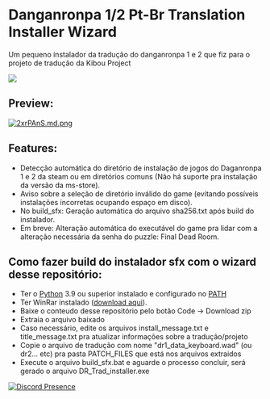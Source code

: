 # Danganronpa 1/2 Pt-Br Translation Installer Wizard
 Um pequeno instalador da tradução do danganronpa 1 e 2 que fiz para o projeto de tradução da Kibou Project

[![](https://discordapp.com/api/guilds/420923628222414859/embed.png?style=banner2)](https://discord.gg/gHqMmXRX3t)

## Preview:
[![2xrPAnS.md.png](https://iili.io/2xrPAnS.png)](https://iili.io/2xrPAnS.png)

## Features:
* Detecção automática do diretório de instalação de jogos do Daganronpa 1 e 2 da steam ou em diretórios comuns (Não há suporte pra instalação da versão da ms-store).
* Aviso sobre a seleção de diretório inválido do game (evitando possíveis instalações incorretas ocupando espaço em disco).
* No build_sfx: Geração automática do arquivo sha256.txt após build do instalador.
* Em breve: Alteração automática do executável do game pra lidar com a alteração necessária da senha do puzzle: Final Dead Room.

## Como fazer build do instalador sfx com o wizard desse repositório:

* Ter o [Python](https://www.python.org/) 3.9 ou superior instalado e configurado no [PATH](https://entredatos.es/wp-content/uploads/2021/05/word-image-13.png)
* Ter WinRar instalado ([download aqui](https://www.win-rar.com/predownload.html?&L=9)).
* Baixe o conteudo desse repositório pelo botão Code -> Download zip
* Extraia o arquivo baixado
* Caso necessário, edite os arquivos install_message.txt e title_message.txt pra atualizar informações sobre a tradução/projeto
* Copie o arquivo de tradução com nome "dr1_data_keyboard.wad" (ou dr2... etc) pra pasta PATCH_FILES que está nos arquivos extraidos
* Execute o arquivo build_sfx.bat e aguarde o processo concluir, será gerado o arquivo DR_Trad_installer.exe

[![Discord Presence](https://lanyard.cnrad.dev/api/184889853102653440?borderRadius=10px&idleMessage=Nenhuma%20atividade)](https://discord.com/users/184889853102653440)
